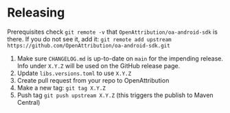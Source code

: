 Releasing
========

Prerequisites
check `git remote -v` that `OpenAttribution/oa-android-sdk` is there. If you do not see it, add it:
`git remote add upstream https://github.com/OpenAttribution/oa-android-sdk.git`
    
1. Make sure `CHANGELOG.md` is up-to-date on `main` for the impending release. Info under `X.Y.Z` will be used on the GitHub release page.
2. Update `libs.versions.toml` to use `X.Y.Z`
3. Create pull request from your repo to OpenAttribution
4. Make a new tag: `git tag X.Y.Z`
5. Push tag `git push upstream X.Y.Z` (this triggers the publish to Maven Central)

